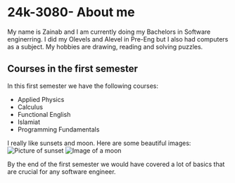 # 24k-3080- About me
My name is Zainab and I am currently doing my Bachelors in Software enginerring. I did my Olevels and Alevel in Pre-Eng but I also had computers as a subject. My hobbies are drawing, reading and solving puzzles. 

## Courses in the first semester

In this first semester we have the following courses:
- Applied Physics
- Calculus
- Functional English
- Islamiat
- Programming Fundamentals

I really like sunsets and moon. Here are some beautiful images:
  ![Picture of sunset](https://images.unsplash.com/photo-1422493757035-1e5e03968f95?w=500&auto=format&fit=crop&q=60&ixlib=rb-4.0.3&ixid=M3wxMjA3fDB8MHxzZWFyY2h8Mnx8c3Vuc2V0fGVufDB8fDB8fHww)
  ![Image of a moon](https://images.unsplash.com/photo-1514897575457-c4db467cf78e?w=500&auto=format&fit=crop&q=60&ixlib=rb-4.0.3&ixid=M3wxMjA3fDB8MHxzZWFyY2h8M3x8bW9vbnxlbnwwfHwwfHx8MA%3D%3D)

  By the end of the first semester we would have covered a lot of basics that are crucial  for any software engineer.
